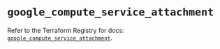 # `google_compute_service_attachment`

Refer to the Terraform Registry for docs: [`google_compute_service_attachment`](https://registry.terraform.io/providers/hashicorp/google/5.36.0/docs/resources/compute_service_attachment).
